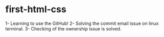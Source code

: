 # first-html-css
1- Learning to use the GitHub!
2- Solving the commit email issue on linux terminal.
3- Checking of the ownership issue is solved.
